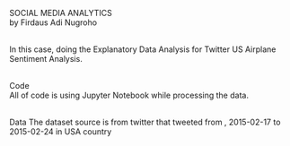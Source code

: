 SOCIAL MEDIA ANALYTICS <br>
by Firdaus Adi Nugroho<br><br>


In this case, doing the Explanatory Data Analysis for Twitter US Airplane Sentiment Analysis.
<br><br>

Code<br>
All of code is using Jupyter Notebook while processing the data.
<br><br>

Data
The dataset source is from twitter that tweeted from , 2015-02-17 to 2015-02-24 in USA country
